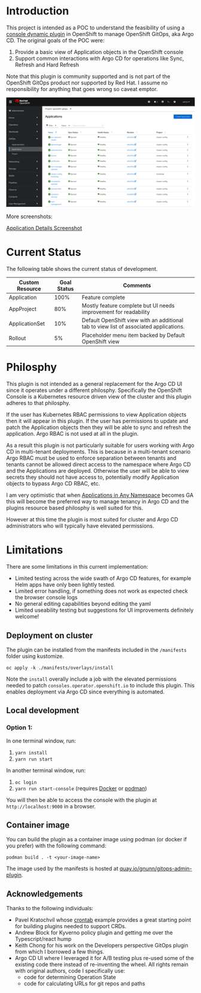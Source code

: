 # Introduction

This project is intended as a POC to understand the feasibility of using a [console dynamic plugin](https://docs.openshift.com/container-platform/4.13/web_console/dynamic-plugin/overview-dynamic-plugin.html) in OpenShift to manage OpenShift GitOps, aka Argo CD. The original goals of the POC were:

1. Provide a basic view of Application objects in the OpenShift console
2. Support common interactions with Argo CD for operations like Sync, Refresh and Hard Refresh

Note that this plugin is community supported and is not part of the OpenShift GitOps product nor supported by Red Hat. I assume no responsibility for anything that goes wrong so caveat emptor.

![alt text](https://raw.githubusercontent.com/gnunn-gitops/gitops-admin-plugin/main/docs/img/gitops-admin-plugin-list.png)

More screenshots:

[Application Details Screenshot](https://raw.githubusercontent.com/gnunn-gitops/gitops-admin-plugin/main/docs/img/gitops-admin-plugin-details.png)

# Current Status

The following table shows the current status of development.

| Custom Resource  | Goal Status          | Comments        |
| ------------- | -------------      | -------------- |
| Application  | 100%  | Feature complete |
| AppProject  | 80%  | Mostly feature complete but UI needs improvement for readability |
| ApplicationSet | 10% | Default OpenShift view with an additional tab to view list of associated applications. |
| Rollout | 5% | Placeholder menu item backed by Default OpenShift view |

# Philosphy

This plugin is not intended as a general replacement for the Argo CD UI since it operates under a different philosphy. Specifically the OpenShift Console is a Kubernetes resource driven view of the cluster and this plugin adheres to that philosphy.

If the user has Kubernetes RBAC permissions to view Application objects then it will appear in this plugin. If the user has permissions to update and patch the Application objects then they will be able to sync and refresh the application. Argo RBAC is not used at all in the plugin.

As a result this plugin is not particularly suitable for users working with Argo CD in multi-tenant deployments. This is because in a multi-tenant scenario Argo RBAC must be used to enforce separation between tenants and tenants cannot be allowed direct access to the namespace where Argo CD and the Applications are deployed. Otherwise the user will be able to view secrets they should not have access to, potentially modify Application objects to bypass Argo CD RBAC, etc.

I am very optimistic that when [Applications in Any Namespace](https://argo-cd.readthedocs.io/en/stable/operator-manual/app-any-namespace) becomes GA this will become the preferred way to manage tenancy in Argo CD and the plugins resource based philosphy is well suited for this.

However at this time the plugin is most suited for cluster and Argo CD administrators who will typically have elevated permissions.

# Limitations

There are some limitations in this current implementation:

- Limited testing across the wide swath of Argo CD features, for example Helm apps have only been lightly tested.
- Limited error handling, if something does not work as expected check the browser console logs
- No general editing capabilities beyond editing the yaml
- Limited useability testing but suggestions for UI improvements definitely welcome!

## Deployment on cluster

The plugin can be installed from the manifests included in the `/manifests` folder using kustomize.

```
oc apply -k ./manifests/overlays/install
```

Note the `install` overally include a job with the elevated permissions needed to patch `consoles.operator.openshift.io` to include this plugin. This enables deployment via Argo CD since everything is automated.

## Local development

### Option 1:
In one terminal window, run:

1. `yarn install`
2. `yarn run start`

In another terminal window, run:

1. `oc login`
2. `yarn run start-console` (requires [Docker](https://www.docker.com) or [podman](https://podman.io))

You will then be able to access the console with the plugin at `http://localhost:9000` in a browser.

## Container image

You can build the plugin as a container image using podman (or docker if you prefer) with the following command:

```
podman build . -t <your-image-name>
```

The image used by the manifests is hosted at [quay.io/gnunn/gitops-admin-plugin](quay.io/gnunn/gitops-admin-plugin).

## Acknowledgements

Thanks to the following individuals:

* Pavel Kratochvíl whose [crontab](https://github.com/raspbeep/crontab-plugin/tree/initial-branch) example provides a great starting point for building plugins needed to support CRDs.
* Andrew Block for Kyverno policy plugin and getting me over the Typescript/react hump
* Keith Chong for his work on the Developers perspective GitOps plugin from which I borrowed a few things.
* Argo CD UI where I leveraged it for A/B testing plus re-used some of the existing code there instead of re-inventing the wheel. All rights remain with original authors, code I specifically use:
  - code for determining Operation State
  - code for calculating URLs for git repos and paths